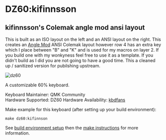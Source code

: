 # DZ60:kifinnsson

kifinnsson's Colemak angle mod ansi layout
-----------------
This is built as an ISO layout on the left and an ANSI layout on the right. This creates an [Angle Mod](https://colemakmods.github.io/ergonomic-mods/angle.html) ANSI Colemak layout however row 4 has an extra key which I place between "B" and "K" and is used for my macros on layer 2. If you build one with my wonkyness feel free to use it as a template. If you didn't build as I did you are not going to have a good time. This a cleaned up / sanitized version for pubilshing upstream. 

![dz60](https://cdn.shopify.com/s/files/1/1473/3902/files/1_6525343b-ee62-47e8-882a-05e316136a3f.jpg?v=1501657073)

A customizable 60% keyboard.

Keyboard Maintainer: QMK Community  
Hardware Supported: DZ60
Hardware Availability: [kbdfans](https://kbdfans.myshopify.com/collections/pcb/products/dz60-60-pcb?variant=40971616717)

Make example for this keyboard (after setting up your build environment):

    make dz60:kifinnson

See [build environment setup](https://docs.qmk.fm/#/getting_started_build_tools) then the [make instructions](https://docs.qmk.fm/#/getting_started_make_guide) for more information.